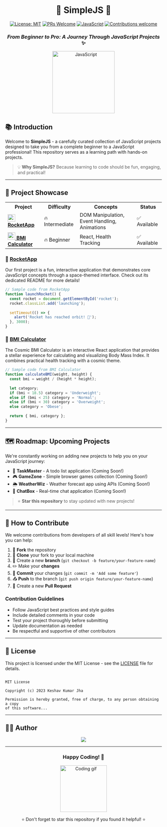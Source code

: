 <div align="center">
  
# 🚀 SimpleJS 🚀

[![License: MIT](https://img.shields.io/badge/License-MIT-yellow.svg)](https://opensource.org/licenses/MIT)
[![PRs Welcome](https://img.shields.io/badge/PRs-welcome-brightgreen.svg)](http://makeapullrequest.com)
[![JavaScript](https://img.shields.io/badge/JavaScript-F7DF1E?style=flat&logo=javascript&logoColor=black)](https://developer.mozilla.org/en-US/docs/Web/JavaScript)
[![Contributions welcome](https://img.shields.io/badge/contributions-welcome-orange.svg)](https://github.com/username/SimpleJS/blob/master/CONTRIBUTING.md)

### _From Beginner to Pro: A Journey Through JavaScript Projects_ ✨

<p align="center">
  <img src="https://media.giphy.com/media/ln7z2eWriiQAllfVcn/giphy.gif" width="200" height="200" alt="JavaScript">
</p>

</div>

## 📚 Introduction

Welcome to **SimpleJS** - a carefully curated collection of JavaScript projects designed to take you from a complete beginner to a JavaScript professional! This repository serves as a learning path with hands-on projects.

> 💡 **Why SimpleJS?** Because learning to code should be fun, engaging, and practical!

---

## 🌟 Project Showcase

<table>
  <tr>
    <th>Project</th>
    <th>Difficulty</th>
    <th>Concepts</th>
    <th>Status</th>
  </tr>
  <tr>
    <td>
      <a href="./RocketApp">
        <img src="https://img.icons8.com/fluency/48/000000/rocket.png" width="24"/> 
        <strong>RocketApp</strong>
      </a>
    </td>
    <td>🔥 Intermediate</td>
    <td>DOM Manipulation, Event Handling, Animations</td>
    <td>✅ Available</td>
  </tr>
  <tr>
    <td>
      <a href="./bmicalculator">
        <img src="https://img.icons8.com/fluency/48/000000/bmi.png" width="24"/> 
        <strong>BMI Calculator</strong>
      </a>
    </td>
    <td>🔥 Beginner</td>
    <td>React, Health Tracking</td>
    <td>✅ Available</td>
  </tr>
  <!-- Future projects will be added here -->
</table>

### 🚀 [RocketApp](./RocketApp)

Our first project is a fun, interactive application that demonstrates core JavaScript concepts through a space-themed interface. Check out its dedicated README for more details!

```javascript
// Sample code from RocketApp
function launchRocket() {
  const rocket = document.getElementById('rocket');
  rocket.classList.add('launching');
  
  setTimeout(() => {
    alert('Rocket has reached orbit! 🌌');
  }, 3000);
}
```

### 🌌 [BMI Calculator](./bmicalculator)

The Cosmic BMI Calculator is an interactive React application that provides a stellar experience for calculating and visualizing Body Mass Index. It combines practical health tracking with a cosmic theme.

```javascript
// Sample code from BMI Calculator
function calculateBMI(weight, height) {
  const bmi = weight / (height * height);
  
  let category;
  if (bmi < 18.5) category = 'Underweight';
  else if (bmi < 25) category = 'Normal';
  else if (bmi < 30) category = 'Overweight';
  else category = 'Obese';
  
  return { bmi, category };
}
```

---

## 🗺️ Roadmap: Upcoming Projects

We're constantly working on adding new projects to help you on your JavaScript journey:

- 📝 **TaskMaster** - A todo list application (Coming Soon!)
- 🎮 **GameZone** - Simple browser games collection (Coming Soon!)
- 🌦️ **WeatherWiz** - Weather forecast app using APIs (Coming Soon!)
- 💬 **ChatBox** - Real-time chat application (Coming Soon!)

> ⭐ **Star this repository** to stay updated with new projects!

---

## 🤝 How to Contribute

We welcome contributions from developers of all skill levels! Here's how you can help:

1. 🍴 **Fork** the repository
2. 🔄 **Clone** your fork to your local machine
3. 🌿 Create a new **branch** (`git checkout -b feature/your-feature-name`)
4. ✏️ Make your **changes**
5. 📝 **Commit** your changes (`git commit -m 'Add some feature'`)
6. 📤 **Push** to the branch (`git push origin feature/your-feature-name`)
7. 🔄 Create a new **Pull Request**

### Contribution Guidelines

- Follow JavaScript best practices and style guides
- Include detailed comments in your code
- Test your project thoroughly before submitting
- Update documentation as needed
- Be respectful and supportive of other contributors

---

## 📜 License

This project is licensed under the MIT License - see the [LICENSE](./LICENSE) file for details.

```

MIT License

Copyright (c) 2023 Keshav Kumar Jha

Permission is hereby granted, free of charge, to any person obtaining a copy
of this software...
```

---

## 👨‍💻 Author

<div align="center">
  <img src="https://img.shields.io/badge/Made%20with%20%E2%9D%A4%EF%B8%8F%20by-Keshav%20Kumar%20Jha-blue">
</div>

---

<div align="center">

### Happy Coding! 🎉

<p>
  <img src="https://media.giphy.com/media/hUL5gdlvDgtRbOElZS/giphy.gif" width="150" alt="Coding gif">
</p>

⭐ Don't forget to star this repository if you found it helpful! ⭐

</div>
